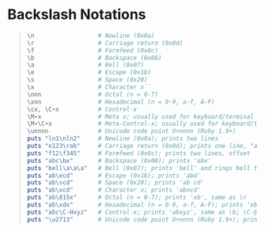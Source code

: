 # Backslash Notations

> ```ruby
> \n                  # Newline (0x0a)
> \r                  # Carriage return (0x0d)
> \f                  # Formfeed (0x0c)
> \b                  # Backspace (0x08)
> \a                  # Bell (0x07)
> \e                  # Escape (0x1b)
> \s                  # Space (0x20)
> \x                  # Character x``
> \nnn                # Octal (n = 0-7)
> \xnn                # Hesadecimal (n = 0-9, a-f, A-F)
> \cx, \C-x           # Control-x
> \M-x                # Meta x; usually used for keyboard/terminal control
> \M-\C-x             # Meta-Control-x; usually used for keyboard/terminal control
> \unnnn              # Unicode code point U+nnnn (Ruby 1.9+)
> puts "ln1\nln2"     # Newline (0x0a); prints two lines
> puts "n123\rab"     # Carriage return (0x0d); prints one line, "ab23"
> puts "f12\f345"     # Formfeed (0x0c); prints two lines, offset
> puts "abc\bx"       # Backspace (0x08); prints 'abx'
> puts "bell\a\a\a"   # Bell (0x07); prints 'bell' and rings bell three times
> puts "ab\ecd"       # Escape (0x1b); prints 'abd'
> puts "ab\scd"       # Space (0x20); prints 'ab cd'
> puts "ab\xcd"       # Character x; prints 'abxcd'
> puts "ab\015x"      # Octal (n = 0-7); prints 'xb', same as \r
> puts "ab\xdx"       # Hesadecimal (n = 0-9, a-f, A-F); prints 'xb', same as \r
> puts "abc\C-Hxyz"   # Control-x; prints 'abxyz', same as \b; \C-@ == \x00, \C-A == \x01, ...  
> puts "\u2713"       # Unicode code point U+nnnn (Ruby 1.9+); prints "✓"
> ```

